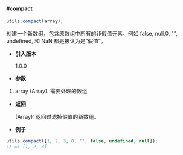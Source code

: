 #### #compact

```javascript
utils.compact(array);
```

创建一个新数组，包含原数组中所有的非假值元素。例如 false, null,0, "", undefined, 和 NaN 都是被认为是“假值”。

- **引入版本**

    1.0.0

- **参数**

1. array (Array): 需要处理的数组

- **返回**

    (Array): 返回过滤掉假值的新数组。

- **例子**

```javascript
utils.compact([1, 2, 3, 0, '', false, undefined, null]);
// => [1, 2, 3]
```
